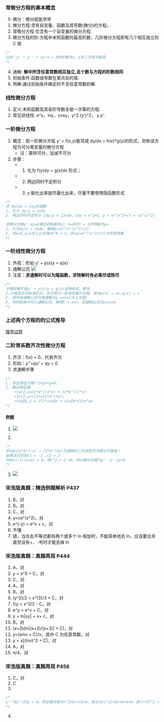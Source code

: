 ### 常微分方程的基本概念

0. 微分：微分就是求导
1. 微分方程:含有自变量、函数及其导数(微分)的方程。
2. 常微分方程:仅含有一个自变量的微分方程.
3. 微分方程的阶:方程中未知函数的最高阶数，几阶微分方程即有几个相互独立的 C 值

```js
/*
比如：y' + y'' + xy^4 = 0的阶数为2，y求二次导为最高
*/
```

4. 通解: **解中所含任意常数相互独立,且个数与方程的阶数相同**
5. 初始条件:函数或导数在某点处的值.
6. 特解:通过初始条件确定的不含任意常数的解.

### 线性微分方程

1. 定义:未知函数及其各阶导数全是一次幂的方程.
2. 常见非线性: e^y，lny，cosy，y^2.(y')^2， y.y'.

### 一阶微分方程

1. 概念：若一阶微分方程 y' = f(x,y)能写成 dy/dx = h(x)\*g(y)的形式，则称该方程为可分离变量的微分方程
   - 注：乘除可分，加减不可分
2. 步骤：
   - 1. 化为 f(y)dy = g(x)dx 形式；
   - 2. 两边同时不定积分
   - 3. y 能化出来就尽量化出来，尽量不要使用隐函数形式

```js
/* 
求 dy/dx = 2xy的通解
1. 化为 dy/y = 2xdx
2. 两边同时不定积分 ∫dy/y = ∫2xdx，lny = x^2+C，y = e^(x^2+c) = ce^(x^2)

求微分方程y'-xy=0满足初始条件y|（x=0时) = 1的特解为y=
1. 化为dy/y = 2xdx，解得y=ce^[x^(x^2)/2]
2. 将x=0,y=1代入公式得ce^0 = 1，所以y=e^[(x^2)/2]为所求特解
*/
```

### 一阶线性微分方程

1. 外观：形如 y' + p(x)y = q(x)
2. 通解公式
   ![](https://blog-1300014307.cos.ap-guangzhou.myqcloud.com/202310242253462.png)
3. 注意：**求通解时可以为隐函数，求特解时务必乘尽或除尽**

```js
/*
方程如果不是y' + p(x)y = q(x)这种形式，要先
1.方程变形为标准形式，该方程为一阶线性微分方程，其中p(x) = xx,q(x) = x
2. 其中由通解公式可得通解为y =xxx(代入方程)
3. 将初始条件代入通解公式，解得C = xxx。则通解公式为y=xxxx
*/
```

### 上述两个方程的的公式推导

[推导过程](https://zhuanlan.zhihu.com/p/537253058)

### 二阶常系数齐次性微分方程

1. 齐次：f(x) = 0，代表齐次
2. 形如：y''+py' + qy = 0
3. 求通解步骤

```js
/*
1. 写出特征方程r^2+pr+q=0;
2. 解出特征根
    r1≠r2,y=C1*e^(r1*x) + C2*e^(r2*x)
    r1=r2,y=(C1+xC2)e^(rx);
    r=α±βi,y = (C1*cosβx + sinβx*C2)e^ax
*/
```

#### 例题

1. ![](https://blog-1300014307.cos.ap-guangzhou.myqcloud.com/202310252244911.png)

2.

```js
/*
求以y=C1*e^(-x) + C2*e^(2x)为通解的二阶线性齐次微分方程是？
由表达式可知c1 = -1 ,c2 = 2
则有(x-1)(x+2) = 0，得r^2-r-2 =0，所以微分方程为y''-y'-2y=0
*/
```

3.  ![](https://blog-1300014307.cos.ap-guangzhou.myqcloud.com/202310252250325.png)

### 宋浩版真题：精选例题解析 P437

1. B，对
2. B，对
3. C，对
4. y=ce^(x^2)，对
5. e^(-y) = e^x + c，对
6. 不懂
7. 错，当左右不等式都有两个或多个 ln 相加时，不能简单地去 ln，应该要合并直至没有+，-号时才能去掉 ln

### 宋浩版真题：真题再现 P444

1. A，对
2. y = x^3 + C，对
3. C，对
4. A，对
5. B，对
6. (y^2)/2 = x^(3)/3 + C，对
7. 1/y = x^2/2 - C，对
8. e^y = e^x + C，对
9. y = ln|xy| + x+ c，对
10. B，对
11. (x+3)(ln|(x+2)/(x+3)| + C)，对
12. y=(sinx + C)/x，其中 C 为任意常数，对
13. y = x[(lnx)^2 + C]，对
14. A，对
15. π/4，对

### 宋浩版真题：真题再现 P456

1. C，对
2. C
3.

```c
/*
y''+6y'+13y = 0，特征根方程为r^2+6r+13=0，拆分为(r^2)+6r+9+4=0，即(r+3)^2 = -4, r+3 = ±2，r=-3±2所以通解为y=e^(-3x)(c1*cos2x+c2*sin2x)
*/
```

4.
